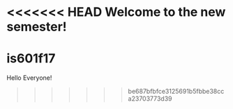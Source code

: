 <<<<<<< HEAD
Welcome to the new semester!
=======
# is601f17
Hello Everyone!
>>>>>>> be687bfbfce3125691b5fbbe38cca23703773d39
